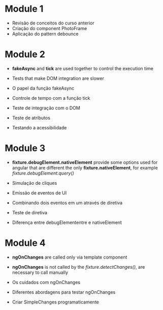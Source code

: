 # Module 1
- Revisão de conceitos do curso anterior
- Criação do component PhotoFrame
- Aplicação do pattern debounce

# Module 2
- **fakeAsync** and **tick** are used together to control the execution time
- Tests that make DOM integration are slower

- O papel da função fakeAsync
- Controle de tempo com a função tick
- Teste de integração com o DOM
- Teste de atributos
- Testando a acessibilidade

# Module 3
- **fixture.debugElement.nativeElement** provide some options used for angular that are different the only
    **fixture.nativeElement**, for example *fixture.debugElement.query()* 

- Simulação de cliques
- Emissão de eventos de UI
- Combinando dois eventos em um através de diretiva
- Teste de diretiva
- Diferença entre debugElemententre e nativeElement

# Module 4
- **ngOnChanges** are called only via template component
- **ngOnChanges** is not called by the *fixture.detectChanges()*, are necessary to call manually 

- Os cuidados com ngOnChanges
- Diferentes abordagens para testar ngOnChanges
- Criar SimpleChanges programaticamente

